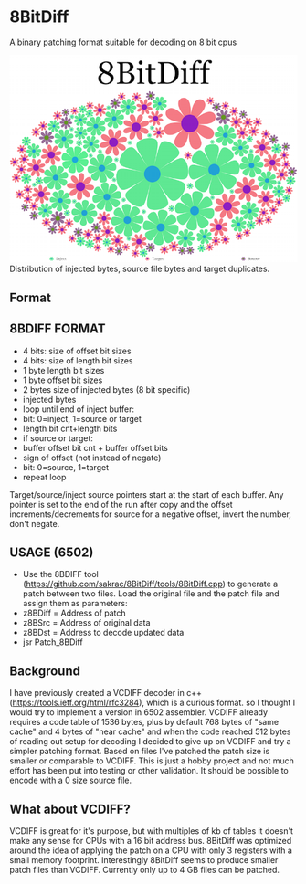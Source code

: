# 8BitDiff
A binary patching format suitable for decoding on 8 bit cpus

![8bitdiff](/media/8BitDiff.png)
Distribution of injected bytes, source file bytes and target duplicates.

## Format

8BDIFF FORMAT
-------------
- 4 bits: size of offset bit sizes
- 4 bits: size of length bit sizes
- 1 byte length bit sizes
- 1 byte offset bit sizes
- 2 bytes size of injected bytes (8 bit specific)
- injected bytes
- loop until end of inject buffer:
-  bit: 0=inject, 1=source or target
-  length bit cnt+length bits
-  if source or target:
-   buffer offset bit cnt + buffer offset bits
- 	 sign of offset (not instead of negate)
- 	 bit: 0=source, 1=target
- repeat loop

Target/source/inject source pointers start at the start of each buffer.
Any pointer is set to the end of the run after copy and the offset increments/decrements for source for a negative offset, invert the number, don't negate.

USAGE (6502)
------------

- Use the 8BDIFF tool (https://github.com/sakrac/8BitDiff/tools/8BitDiff.cpp) to generate a patch between two files. Load the original file and the patch file and assign them as parameters:
- z8BDiff = Address of patch
- z8BSrc = Address of original data
- z8BDst = Address to decode updated data
- jsr Patch_8BDiff

## Background

I have previously created a VCDIFF decoder in c++ (https://tools.ietf.org/html/rfc3284), which is a curious format.
so I thought I would try to implement a version in 6502 assembler.
   VCDIFF already requires a code table of 1536 bytes, plus by default 768 bytes of "same cache" and 4
bytes of "near cache" and when the code reached 512 bytes of reading out setup for decoding I decided
to give up on VCDIFF and try a simpler patching format.
   Based on files I've patched the patch size is smaller or comparable to VCDIFF.
   This is just a hobby project and not much effort has been put into testing or other validation.
   It should be possible to encode with a 0 size source file.

## What about VCDIFF?

VCDIFF is great for it's purpose, but with multiples of kb of tables it doesn't make any sense for
CPUs with a 16 bit address bus. 8BitDiff was optimized around the idea of applying the patch on
a CPU with only 3 registers with a small memory footprint. Interestingly 8BitDiff seems to produce
smaller patch files than VCDIFF. Currently only up to 4 GB files can be patched.